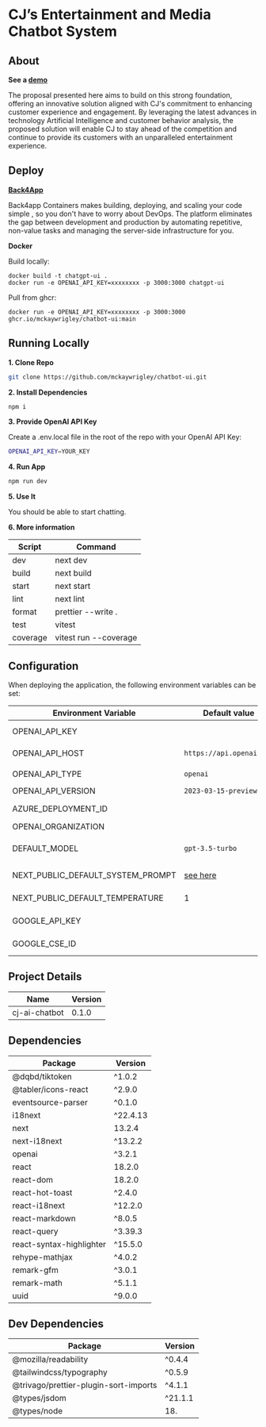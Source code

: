 # CJ’s Entertainment and Media Chatbot System

## About

**See a [demo](https://cjgroupchatbot-9s5xwjke.b4a.run/)**

The proposal presented here aims to build on this strong foundation, offering an innovative solution aligned with CJ's commitment to enhancing customer experience and engagement. By leveraging the latest advances in technology Artificial Intelligence and customer behavior analysis, the proposed solution will enable CJ to stay ahead of the competition and continue to provide its customers with an unparalleled entertainment experience.

## Deploy

**[Back4App](https://containers.back4app.com/apps/74121533-a0cc-48a9-b8d1-1f702fafa6c6/settings#build-and-deploy)**

Back4app Containers makes building, deploying, and scaling your code simple , so you don't have to worry about DevOps. The platform eliminates the gap between development and production by automating repetitive, non-value tasks and managing the server-side infrastructure for you.

**Docker**

Build locally:

```shell
docker build -t chatgpt-ui .
docker run -e OPENAI_API_KEY=xxxxxxxx -p 3000:3000 chatgpt-ui
```

Pull from ghcr:

```
docker run -e OPENAI_API_KEY=xxxxxxxx -p 3000:3000 ghcr.io/mckaywrigley/chatbot-ui:main
```

## Running Locally

**1. Clone Repo**

```bash
git clone https://github.com/mckaywrigley/chatbot-ui.git
```

**2. Install Dependencies**

```bash
npm i
```

**3. Provide OpenAI API Key**

Create a .env.local file in the root of the repo with your OpenAI API Key:

```bash
OPENAI_API_KEY=YOUR_KEY
```

**4. Run App**

```bash
npm run dev
```

**5. Use It**

You should be able to start chatting.

**6. More information**

| Script | Command |
| --- | --- |
| dev | next dev |
| build | next build |
| start | next start |
| lint | next lint |
| format | prettier --write . |
| test | vitest |
| coverage | vitest run --coverage |


## Configuration

When deploying the application, the following environment variables can be set:

| Environment Variable              | Default value                  | Description                                                                                                                               |
| --------------------------------- | ------------------------------ | ----------------------------------------------------------------------------------------------------------------------------------------- |
| OPENAI_API_KEY                    |                                | The default API key used for authentication with OpenAI                                                                                   |
| OPENAI_API_HOST                   | `https://api.openai.com`       | The base url, for Azure use `https://<endpoint>.openai.azure.com`                                                                         |
| OPENAI_API_TYPE                   | `openai`                       | The API type, options are `openai` or `azure`                                                                                             |
| OPENAI_API_VERSION                | `2023-03-15-preview`           | Only applicable for Azure OpenAI                                                                                                          |
| AZURE_DEPLOYMENT_ID               |                                | Needed when Azure OpenAI, Ref [Azure OpenAI API](https://learn.microsoft.com/zh-cn/azure/cognitive-services/openai/reference#completions) |
| OPENAI_ORGANIZATION               |                                | Your OpenAI organization ID                                                                                                               |
| DEFAULT_MODEL                     | `gpt-3.5-turbo`                | The default model to use on new conversations, for Azure use `gpt-35-turbo`                                                               |
| NEXT_PUBLIC_DEFAULT_SYSTEM_PROMPT | [see here](utils/app/const.ts) | The default system prompt to use on new conversations                                                                                     |
| NEXT_PUBLIC_DEFAULT_TEMPERATURE   | 1                              | The default temperature to use on new conversations                                                                                       |
| GOOGLE_API_KEY                    |                                | See [Custom Search JSON API documentation][GCSE]                                                                                          |
| GOOGLE_CSE_ID                     |                                | See [Custom Search JSON API documentation][GCSE]                                                                                          |
## Project Details

| Name | Version |
| --- | --- |
| cj-ai-chatbot | 0.1.0 |

## Dependencies

| Package | Version |
| --- | --- |
| @dqbd/tiktoken | ^1.0.2 |
| @tabler/icons-react | ^2.9.0 |
| eventsource-parser | ^0.1.0 |
| i18next | ^22.4.13 |
| next | 13.2.4 |
| next-i18next | ^13.2.2 |
| openai | ^3.2.1 |
| react | 18.2.0 |
| react-dom | 18.2.0 |
| react-hot-toast | ^2.4.0 |
| react-i18next | ^12.2.0 |
| react-markdown | ^8.0.5 |
| react-query | ^3.39.3 |
| react-syntax-highlighter | ^15.5.0 |
| rehype-mathjax | ^4.0.2 |
| remark-gfm | ^3.0.1 |
| remark-math | ^5.1.1 |
| uuid | ^9.0.0 |

## Dev Dependencies

| Package | Version |
| --- | --- |
| @mozilla/readability | ^0.4.4 |
| @tailwindcss/typography | ^0.5.9 |
| @trivago/prettier-plugin-sort-imports | ^4.1.1 |
| @types/jsdom | ^21.1.1 |
| @types/node | 18.